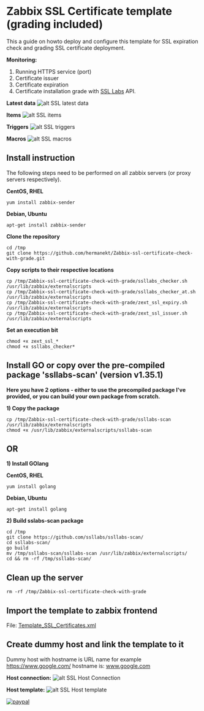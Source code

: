 # Zabbix SSL Certificate template (grading included)
This a guide on howto deploy and configure this template for SSL expiration check and grading SSL certificate deployment.

**Monitoring:**
1) Running HTTPS service (port)
2) Certificate issuer
3) Certificate expiration
4) Certificate installation grade with [SSL Labs](https://www.ssllabs.com/) API.

**Latest data**
![alt SSL latest data](https://github.com/hermanekt/Zabbix-ssl-certificate-check-with-grade/raw/master/IMG/latest_data.jpg)

**Items**
![alt SSL items](https://github.com/hermanekt/Zabbix-ssl-certificate-check-with-grade/raw/master/IMG/items.jpg)

**Triggers**
![alt SSL triggers](https://github.com/hermanekt/Zabbix-ssl-certificate-check-with-grade/raw/master/IMG/triggers.jpg)

**Macros**
![alt SSL macros](https://github.com/hermanekt/Zabbix-ssl-certificate-check-with-grade/raw/master/IMG/macros.jpg)

## Install instruction ##

The following steps need to be performed on all zabbix servers (or proxy servers respectively).

**CentOS, RHEL**
```console
yum install zabbix-sender
```
**Debian, Ubuntu**
```console
apt-get install zabbix-sender
```

**Clone the repository**
```console
cd /tmp
git clone https://github.com/hermanekt/Zabbix-ssl-certificate-check-with-grade.git
```

**Copy scripts to their respective locations**
```console
cp /tmp/Zabbix-ssl-certificate-check-with-grade/ssllabs_checker.sh /usr/lib/zabbix/externalscripts
cp /tmp/Zabbix-ssl-certificate-check-with-grade/ssllabs_checker_at.sh /usr/lib/zabbix/externalscripts
cp /tmp/Zabbix-ssl-certificate-check-with-grade/zext_ssl_expiry.sh /usr/lib/zabbix/externalscripts
cp /tmp/Zabbix-ssl-certificate-check-with-grade/zext_ssl_issuer.sh /usr/lib/zabbix/externalscripts
```

**Set an execution bit**
```console
chmod +x zext_ssl_*
chmod +x ssllabs_checker*
```

## Install GO or copy over the pre-compiled package 'ssllabs-scan' (version v1.35.1) ##
**Here you have 2 options - either to use the precompiled package I've provided, or you can build your own package from scratch.**

**1) Copy the package**
```console
cp /tmp/Zabbix-ssl-certificate-check-with-grade/ssllabs-scan /usr/lib/zabbix/externalscripts
chmod +x /usr/lib/zabbix/externalscripts/ssllabs-scan
```
## OR ##

**1) Install GOlang**

**CentOS, RHEL**
```console
yum install golang
```
**Debian, Ubuntu**
```console
apt-get install golang
```
**2) Build sslabs-scan package**
```console
cd /tmp
git clone https://github.com/ssllabs/ssllabs-scan/
cd ssllabs-scan/
go build
mv /tmp/ssllabs-scan/ssllabs-scan /usr/lib/zabbix/externalscripts/
cd && rm -rf /tmp/ssllabs-scan/
```

## Clean up the server ##
```console
rm -rf /tmp/Zabbix-ssl-certificate-check-with-grade
```
## Import the template to zabbix frontend ##
File: [Template_SSL_Certificates.xml](https://github.com/hermanekt/Zabbix-ssl-certificate-check-with-grade/raw/master/Template_SSL_Certificates.xml)

## Create dummy host and link the template to it ## 
Dummy host with hostname is URL name for example https://www.google.com/ hostname is: www.google.com

**Host connection:**
![alt SSL Host Connection](https://github.com/hermanekt/Zabbix-ssl-certificate-check-with-grade/raw/master/IMG/host_conn.jpg)

**Host template:**
![alt SSL Host template](https://github.com/hermanekt/Zabbix-ssl-certificate-check-with-grade/raw/master/IMG/host_template.jpg)

[![paypal](https://www.paypalobjects.com/en_US/i/btn/btn_donateCC_LG.gif)](https://www.paypal.com/cgi-bin/webscr?cmd=_donations&business=GEH7YJEBWTFWE&currency_code=USD&source=url)
